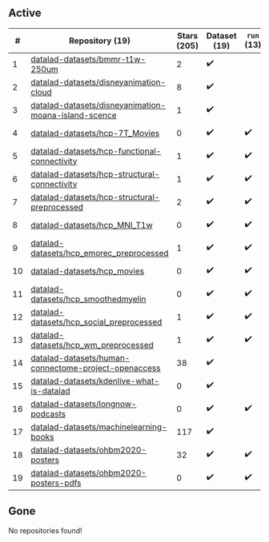 ## Active
| # | Repository (19) | Stars (205) | Dataset (19) | `run` (13) | `containers-run` | Last Modified |
| --- | --- | --- | --- | --- | --- | --- |
| 1 | [datalad-datasets/bmmr-t1w-250um](https://github.com/datalad-datasets/bmmr-t1w-250um) | 2 | :heavy_check_mark: |  |  | 2018-05-17 12:54:41+00:00 |
| 2 | [datalad-datasets/disneyanimation-cloud](https://github.com/datalad-datasets/disneyanimation-cloud) | 8 | :heavy_check_mark: |  |  | 2018-07-08 17:42:09+00:00 |
| 3 | [datalad-datasets/disneyanimation-moana-island-scence](https://github.com/datalad-datasets/disneyanimation-moana-island-scence) | 1 | :heavy_check_mark: |  |  | 2018-07-09 04:46:56+00:00 |
| 4 | [datalad-datasets/hcp-7T_Movies](https://github.com/datalad-datasets/hcp-7T_Movies) | 0 | :heavy_check_mark: | :heavy_check_mark: |  | 2021-01-22 19:10:20+00:00 |
| 5 | [datalad-datasets/hcp-functional-connectivity](https://github.com/datalad-datasets/hcp-functional-connectivity) | 1 | :heavy_check_mark: | :heavy_check_mark: |  | 2024-08-27 11:28:54+00:00 |
| 6 | [datalad-datasets/hcp-structural-connectivity](https://github.com/datalad-datasets/hcp-structural-connectivity) | 1 | :heavy_check_mark: | :heavy_check_mark: |  | 2022-02-25 08:49:17+00:00 |
| 7 | [datalad-datasets/hcp-structural-preprocessed](https://github.com/datalad-datasets/hcp-structural-preprocessed) | 2 | :heavy_check_mark: | :heavy_check_mark: |  | 2022-02-24 20:06:11+00:00 |
| 8 | [datalad-datasets/hcp_MNI_T1w](https://github.com/datalad-datasets/hcp_MNI_T1w) | 0 | :heavy_check_mark: | :heavy_check_mark: |  | 2022-02-24 20:07:07+00:00 |
| 9 | [datalad-datasets/hcp_emorec_preprocessed](https://github.com/datalad-datasets/hcp_emorec_preprocessed) | 1 | :heavy_check_mark: | :heavy_check_mark: |  | 2022-02-24 20:06:44+00:00 |
| 10 | [datalad-datasets/hcp_movies](https://github.com/datalad-datasets/hcp_movies) | 0 | :heavy_check_mark: | :heavy_check_mark: |  | 2022-02-25 08:48:40+00:00 |
| 11 | [datalad-datasets/hcp_smoothedmyelin](https://github.com/datalad-datasets/hcp_smoothedmyelin) | 0 | :heavy_check_mark: | :heavy_check_mark: |  | 2022-02-24 09:27:00+00:00 |
| 12 | [datalad-datasets/hcp_social_preprocessed](https://github.com/datalad-datasets/hcp_social_preprocessed) | 1 | :heavy_check_mark: | :heavy_check_mark: |  | 2022-02-25 08:48:49+00:00 |
| 13 | [datalad-datasets/hcp_wm_preprocessed](https://github.com/datalad-datasets/hcp_wm_preprocessed) | 1 | :heavy_check_mark: | :heavy_check_mark: |  | 2022-03-01 12:55:33+00:00 |
| 14 | [datalad-datasets/human-connectome-project-openaccess](https://github.com/datalad-datasets/human-connectome-project-openaccess) | 38 | :heavy_check_mark: |  |  | 2022-03-23 07:05:36+00:00 |
| 15 | [datalad-datasets/kdenlive-what-is-datalad](https://github.com/datalad-datasets/kdenlive-what-is-datalad) | 0 | :heavy_check_mark: |  |  | 2021-01-04 07:52:01+00:00 |
| 16 | [datalad-datasets/longnow-podcasts](https://github.com/datalad-datasets/longnow-podcasts) | 0 | :heavy_check_mark: | :heavy_check_mark: |  | 2019-07-15 11:52:46+00:00 |
| 17 | [datalad-datasets/machinelearning-books](https://github.com/datalad-datasets/machinelearning-books) | 117 | :heavy_check_mark: |  |  | 2022-04-19 11:35:12+00:00 |
| 18 | [datalad-datasets/ohbm2020-posters](https://github.com/datalad-datasets/ohbm2020-posters) | 32 | :heavy_check_mark: | :heavy_check_mark: |  | 2022-06-25 13:52:15+00:00 |
| 19 | [datalad-datasets/ohbm2020-posters-pdfs](https://github.com/datalad-datasets/ohbm2020-posters-pdfs) | 0 | :heavy_check_mark: | :heavy_check_mark: |  | 2020-06-30 23:00:09+00:00 |

## Gone
No repositories found!
